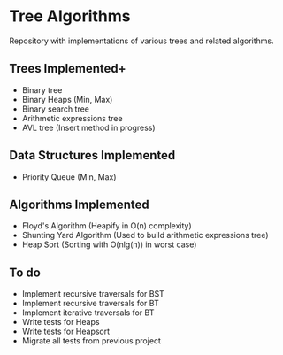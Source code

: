 # Tree Algorithms

Repository with implementations of various trees and related algorithms.

## Trees Implemented+

- Binary tree
- Binary Heaps (Min, Max)
- Binary search tree
- Arithmetic expressions tree
- AVL tree (Insert method in progress)

## Data Structures Implemented

- Priority Queue (Min, Max)

## Algorithms Implemented

- Floyd's Algorithm (Heapify in O(n) complexity)
- Shunting Yard Algorithm (Used to build arithmetic expressions tree)
- Heap Sort (Sorting with O(nlg(n)) in worst case)

## To do

- Implement recursive traversals for BST
- Implement recursive traversals for BT
- Implement iterative traversals for BT
- Write tests for Heaps
- Write tests for Heapsort
- Migrate all tests from previous project